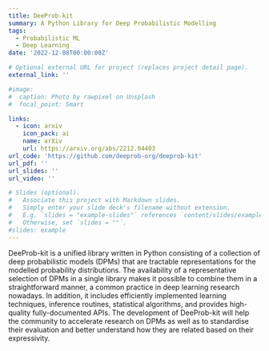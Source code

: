 ```yaml
---
title: DeeProb-kit
summary: A Python Library for Deep Probabilistic Modelling
tags:
  - Probabilistic ML
  - Deep Learning
date: '2022-12-08T00:00:00Z'

# Optional external URL for project (replaces project detail page).
external_link: ''

#image:
#  caption: Photo by rawpixel on Unsplash
#  focal_point: Smart

links:
  - icon: arxiv
    icon_pack: ai 
    name: arXiv
    url: https://arxiv.org/abs/2212.04403 
url_code: 'https://github.com/deeprob-org/deeprob-kit'
url_pdf: ''
url_slides: ''
url_video: ''

# Slides (optional).
#   Associate this project with Markdown slides.
#   Simply enter your slide deck's filename without extension.
#   E.g. `slides = "example-slides"` references `content/slides/example-slides.md`.
#   Otherwise, set `slides = ""`.
#slides: example
---
```


DeeProb-kit is a unified library written in Python consisting of a collection of deep probabilistic models (DPMs) that are tractable representations for the modelled probability distributions.
The availability of a representative selection of DPMs in a single library makes it possible to combine them in a straightforward manner, a common practice in deep learning research nowadays.
In addition, it includes efficiently implemented learning techniques, inference routines, statistical algorithms, and provides high-quality fully-documented APIs.
The development of DeeProb-kit will help the community to accelerate research on DPMs as well as to standardise their evaluation and better understand how they are related based on their expressivity.
